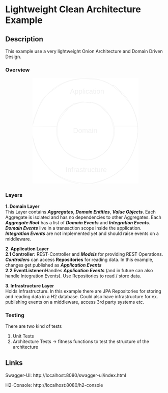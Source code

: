 # Lightweight Clean Architecture  Example
## Description
This example use a very lightweight Onion Architecture and Domain Driven Design.
### Overview

<div align="center">
  <img src="onion-picture.png" alt="Onion Architecure Graphics">
</div>

### Layers
<b>1. Domain Layer</b><br>
This Layer contains <b><i>Aggregates</i></b>, <b><i>Domain Entities</i></b>, <b><i>Value Objects</i></b>. Each Aggregate is isolated and has no dependencies to other Aggregates.
Each <b><i>Aggregate Root</i></b> has a list of <b><i>Domain Events</i></b> and <b><i>Integration Events</i></b>.
<b><i>Domain Events</i></b> live in a transaction scope inside the application. <b><i>Integration Events</i></b> are not implemented yet and should raise events on a middleware.

<b>2. Application Layer</b><br>
<b>2.1 Controller:</b> REST-Controller and <b><i>Models</i></b> for providing REST Operations. <b><i>Controllers</i></b> can access <b>Repositories</b> for reading data. In this example, changes get published as <b><i>Application Events</i></b><br>
<b>2.2 EventListener:</b>Handles <b><i>Application Events</i></b> (and in future can also handle Integration Events). Use Repositories to read / store data.

<b>3. Infrastructure Layer</b><br>
Holds Infrastructure. In this example there are JPA Repositories for storing and reading data in a H2 database. Could also have infrastructure for ex. publishing events on a middleware, access 3rd party systems etc.

### Testing
There are two kind of tests
  1. Unit Tests
  2. Architecture Tests -> fitness functions to test the structure of the architecture


## Links

Swagger-UI: http://localhost:8080/swagger-ui/index.html

H2-Console: http://localhost:8080/h2-console
